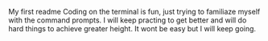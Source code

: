 My first readme
Coding on the terminal is fun, just trying to familiaze myself with the command prompts.
I will keep practing to get better and will do hard things to achieve greater height.
It wont be easy but I will keep going.
